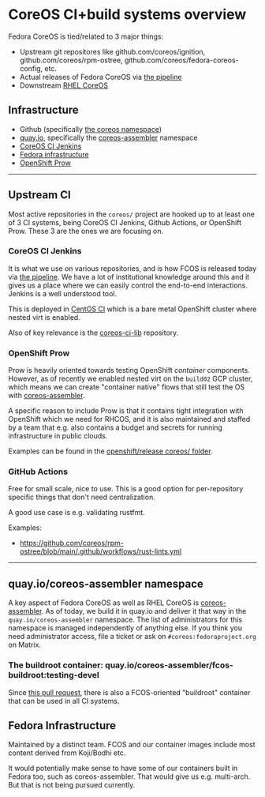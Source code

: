 # CoreOS CI+build systems overview

Fedora CoreOS is tied/related to 3 major things:

 - Upstream git repositores like github.com/coreos/ignition, github.com/coreos/rpm-ostree, github.com/coreos/fedora-coreos-config, etc.
 - Actual releases of Fedora CoreOS via [the pipeline](https://github.com/coreos/fedora-coreos-pipeline)
 - Downstream [RHEL CoreOS](https://github.com/openshift/os)

## Infrastructure

- Github (specifically [the coreos namespace](https://github.com/coreos/))
- [quay.io](https://quay.io), specifically the [coreos-assembler](https://quay.io/coreos/coreos-assembler) namespace
- [CoreOS CI Jenkins](https://github.com/coreos/coreos-ci)
- [Fedora infrastructure](https://fedoraproject.org/wiki/Infrastructure)
- [OpenShift Prow](https://docs.ci.openshift.org/)

---

## Upstream CI

Most active repositories in the `coreos/` project are hooked up to at least one of 3 CI systems, being CoreOS CI Jenkins, Github Actions, or OpenShift Prow.  These 3 are the ones we are focusing on.

### CoreOS CI Jenkins

It is what we use on various repositories, and is how FCOS is released today via [the pipeline](https://github.com/coreos/fedora-coreos-pipeline).
We have a lot of institutional knowledge around this and it gives us a place where we can easily control the end-to-end interactions.  Jenkins is a well understood tool.

This is deployed in [CentOS CI](https://wiki.centos.org/QaWiki/CI) which is a bare metal OpenShift cluster where nested virt is enabled. 

Also of key relevance is the [coreos-ci-lib](https://github.com/coreos/coreos-ci-lib) repository.

### OpenShift Prow

Prow is heavily oriented towards testing OpenShift *container* components.  However, as of recently we enabled nested virt on the `build02` GCP cluster, which means we can create "container native" flows that still test the OS with [coreos-assembler](https://github.com/coreos/coreos-assembler/).

A specific reason to include Prow is that it contains tight integration with OpenShift which we need for RHCOS, and it is also maintained and staffed by a team that e.g. also contains a budget and secrets for running infrastructure in public clouds.

Examples can be found in the [openshift/release coreos/ folder](https://github.com/openshift/release/tree/main/ci-operator/config/coreos).

### GitHub Actions

Free for small scale, nice to use.  This is a good option for per-repository specific things that don't need centralization.

A good use case is e.g. validating rustfmt.

Examples:

 - https://github.com/coreos/rpm-ostree/blob/main/.github/workflows/rust-lints.yml

---

## quay.io/coreos-assembler namespace

A key aspect of Fedora CoreOS as well as RHEL CoreOS is [coreos-assembler](https://github.com/coreos/coreos-assembler).  As of today, we build it in quay.io and deliver it that way in the `quay.io/coreos-assembler` namespace.  The list of administrators for this namespace is managed independently of anything else.  If you think you need administrator access, file a ticket or ask on `#coreos:fedoraproject.org` on Matrix.

### The buildroot container: quay.io/coreos-assembler/fcos-buildroot:testing-devel

Since [this pull request](https://github.com/coreos/fedora-coreos-config/pull/740), there is also a FCOS-oriented "buildroot" container that can be used in all CI systems.

## Fedora Infrastructure

Maintained by a distinct team.  FCOS and our container images include most content derived from Koji/Bodhi etc.

It would potentially make sense to have some of our containers built in Fedora too, such as coreos-assembler.  That would give us e.g. multi-arch.  But that is not being pursued currently.

